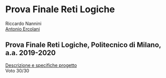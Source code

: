 # Prova Finale Reti Logiche

Riccardo Nannini<br/>
[Antonio Ercolani](https://github.com/antonio-ercolani)<br/>
## Prova Finale Reti Logiche, Politecnico di Milano, a.a. 2019-2020<br/>
[Descrizione e specifiche progetto](https://github.com/riccardo-nannini/Reti_Logiche_Project/blob/main/Regole%20progetto.pdf)<br/>
Voto 30/30
